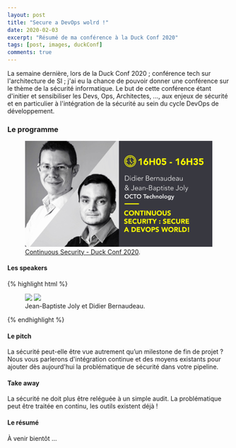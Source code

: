 ```yaml
---
layout: post
title: "Secure a DevOps wolrd !"
date: 2020-02-03
excerpt: "Résumé de ma conférence à la Duck Conf 2020"
tags: [post, images, duckConf]
comments: true
---
```


La semaine dernière, lors de la Duck Conf 2020 ; conférence tech sur l'architecture de SI ; j'ai eu la chance de pouvoir donner une conférence sur le thème de la sécurité informatique.
Le but de cette conférence étant d'initier et sensibiliser les Devs, Ops, Architectes, ..., aux enjeux de sécurité et en particulier à l'intégration de la sécurité au sein du cycle DevOps de développement.

### Le programme

<figure>
<a href="https://www.laduckconf.com"><img src="https://github.com/Jebay/Jebay.github.io/blob/master/assets/img/Talk_ContinuousSecurity.jpg"></a><figcaption><a href="https://www.laduckconf.com/programme/" title="Continuous Security - Duck Conf 2020 ">Continuous Security - Duck Conf 2020</a>.</figcaption>
</figure>

#### Les speakers

{% highlight html %}
<figure class="half">
    <a href="Jean-Baptiste JOLY"><img src="https://media-exp1.licdn.com/dms/image/C4D03AQGvuL-oclDuNA/profile-displayphoto-shrink_200_200/0?e=1586390400&v=beta&t=WF7RrjnCJGR1zcUOoXFFSwayafitifBeyelQqDFuRIo"></a>
    <a href="Didier Bernaudeau"><img src="https://media-exp1.licdn.com/dms/image/C4D03AQEzMteQ-W4mRw/profile-displayphoto-shrink_200_200/0?e=1586390400&v=beta&t=R0VOXqb31UXYQsGbVQTVrhGPMTG8noAU4q1DTP36eTE"></a>
    <figcaption>Jean-Baptiste Joly et Didier Bernaudeau.</figcaption>
</figure>
{% endhighlight %}

#### Le pitch

La sécurité peut-elle être vue autrement qu’un milestone de fin de projet ?
Nous vous parlerons d'intégration continue et des moyens existants pour ajouter dès aujourd'hui la problématique de sécurité dans votre pipeline.

#### Take away

La sécurité ne doit plus être reléguée à un simple audit. La problématique peut être traitée en continu, les outils existent déjà !

#### Le résumé

À venir bientôt ...

